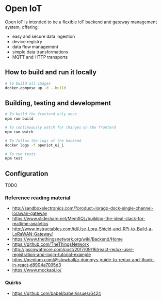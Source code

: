 # Open IoT
Open IoT is intended to be a flexible IoT backend and gateway management system, offering:
* easy and secure data ingestion
* device registry
* data flow management
* simple data transformations
* MQTT and HTTP transports

## How to build and run it locally

```bash
# To build all images
docker-compose up -d --build
```

## Building, testing and development

```bash
# To build the frontend only once
npm run build

# To continuously watch for changes on the frontend
npm run watch

# To follow the logs of the backend
docker logs -f openiot_ui_1

# To run tests
npm test
```

## Configuration
TODO

### Reference reading material
* http://sandboxelectronics.com/?product=lorago-dock-single-channel-lorawan-gateway
* https://www.slideshare.net/MemSQL/building-the-ideal-stack-for-realtime-analytics
* http://www.instructables.com/id/Use-Lora-Shield-and-RPi-to-Build-a-LoRaWAN-Gateway/
* https://www.thethingsnetwork.org/wiki/Backend/Home
* https://github.com/TheThingsNetwork
* http://jasonwatmore.com/post/2017/09/16/react-redux-user-registration-and-login-tutorial-example
* https://medium.com/@stowball/a-dummys-guide-to-redux-and-thunk-in-react-d8904a7005d3
* https://www.mockapi.io/

### Quirks
* https://github.com/babel/babel/issues/6424
